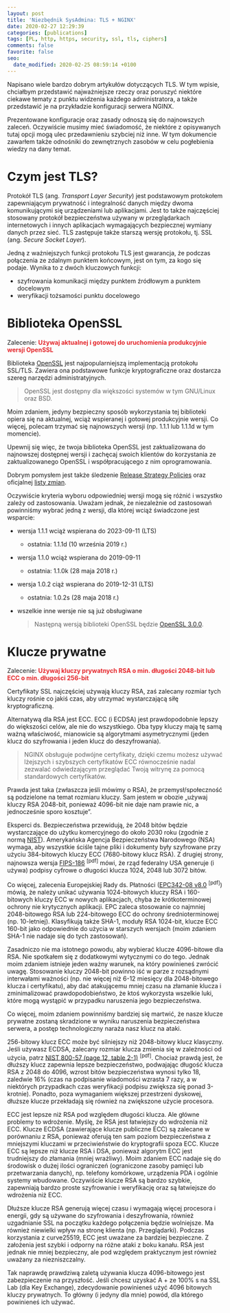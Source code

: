 ```yaml
---
layout: post
title: 'Niezbędnik SysAdmina: TLS + NGINX'
date: 2020-02-27 12:29:39
categories: [publications]
tags: [PL, http, https, security, ssl, tls, ciphers]
comments: false
favorite: false
seo:
  date_modified: 2020-02-25 08:59:14 +0100
---
```


Napisano wiele bardzo dobrym artykułów dotyczących TLS. W tym wpisie, chciałbym przedstawić najważniejsze rzeczy oraz poruszyć niektóre ciekawe tematy z punktu widzenia każdego administratora, a także przedstawić je na przykładzie konfiguracji serwera NGINX.

Prezentowane konfiguracje oraz zasady odnoszą się do najnowszych zaleceń. Oczywiście musimy mieć świadomość, że niektóre z opisywanych tutaj opcji mogą ulec przedawnieniu szybciej niż inne. W tym dokumencie zawarłem także odnośniki do zewnętrznych zasobów w celu pogłebienia wiedzy na dany temat.

# Czym jest TLS?

Protokół TLS (ang. _Transport Layer Security_) jest podstawowym protokołem zapewniającym prywatność i integralność danych między dwoma komunikującymi się urządzeniami lub aplikacjami. Jest to także najczęściej stosowany protokół bezpieczeństwa używany w przeglądarkach internetowych i innych aplikacjach wymagających bezpiecznej wymiany danych przez sieć. TLS zastępuje także starszą wersję protokołu, tj. SSL (ang. _Secure Socket Layer_).

Jedną z ważniejszych funkcji protokołu TLS jest gwarancja, że podczas połączenia ze zdalnym punktem końcowym, jest on tym, za kogo się podaje. Wynika to z dwóch kluczowych funkcji:

- szyfrowania komunikacji między punktem źródłowym a punktem docelowym
- weryfikacji tożsamości punktu docelowego

# Biblioteka OpenSSL

Zalecenie: <font color="#e5282d"><b>Używaj aktualnej i gotowej do uruchomienia produkcyjnie wersji OpenSSL</b></font>

Biblioteka [OpenSSL](https://www.openssl.org/) jest najpopularniejszą implementacją protokołu SSL/TLS. Zawiera ona podstawowe funkcje kryptograficzne oraz dostarcza szereg narzędzi administratyjnych.

  > OpenSSL jest dostępny dla większości systemów w tym GNU/Linux oraz BSD.

Moim zdaniem, jedyny bezpieczny sposób wykorzystania tej biblioteki opiera się na aktualnej, wciąż wspieranej i gotowej produkcyjnie wersji. Co więcej, polecam trzymać się najnowszych wersji (np. 1.1.1 lub 1.1.1d w tym momencie).

Upewnij się więc, że twoja biblioteka OpenSSL jest zaktualizowana do najnowszej dostępnej wersji i zachęcaj swoich klientów do korzystania ze zaktualizowanego OpenSSL i współpracującego z nim oprogramowania.

Dobrym pomysłem jest także śledzenie [Release Strategy Policies](https://www.openssl.org/policies/releasestrat.html) oraz oficjalnej [listy zmian](https://www.openssl.org/news/changelog.html).

Oczywiście kryteria wyboru odpowiedniej wersji mogą się różnić i wszystko zależy od zastosowania. Uważam jednak, że niezależnie od zastosowań powinniśmy wybrać jedną z wersji, dla której wciąż świadczone jest wsparcie:

- wersja 1.1.1 wciąż wspierana do 2023-09-11 (LTS)
  - ostatnia: 1.1.1d (10 września 2019 r.)
- wersja 1.1.0 wciąż wspierana do 2019-09-11
  - ostatnia: 1.1.0k (28 maja 2018 r.)
- wersja 1.0.2 ciąż wspierana do 2019-12-31 (LTS)
  - ostatnia: 1.0.2s (28 maja 2018 r.)
- wszelkie inne wersje nie są już obsługiwane

  > Następną wersją biblioteki OpenSSL będzie [OpenSSL 3.0.0](https://blog.apnic.net/2019/10/21/openssl-3-0-accelerating-forwards/).

# Klucze prywatne

Zalecenie: <font color="#e5282d"><b>Używaj kluczy prywatnych RSA o min. długości 2048-bit lub ECC o min. długości 256-bit</b></font>

Certyfikaty SSL najczęściej używają kluczy RSA, zaś zalecany rozmiar tych kluczy rośnie co jakiś czas, aby utrzymać wystarczającą siłę kryptograficzną.

Alternatywą dla RSA jest ECC. ECC (i ECDSA) jest prawdopodobnie lepszy do większości celów, ale nie do wszystkiego. Oba typy kluczy mają tę samą ważną właściwość, mianowicie są algorytmami asymetrycznymi (jeden klucz do szyfrowania i jeden klucz do deszyfrowania).

  > NGINX obsługuje podwójne certyfikaty, dzięki czemu możesz używać lżejszych i szybszych certyfikatów ECC równocześnie nadal zezwalać odwiedzającym przeglądać Twoją witrynę za pomocą standardowych certyfikatów.

Prawda jest taka (zwłaszcza jeśli mówimy o RSA), że przemysł/społeczność są podzielone na temat rozmiaru kluczy. Sam jestem w obozie „używaj kluczy RSA 2048-bit, ponieważ 4096-bit nie daje nam prawie nic, a jednocześnie sporo kosztuje”.

Eksperci ds. Bezpieczeństwa przewidują, że 2048 bitów będzie wystarczające do użytku komercyjnego do około 2030 roku (zgodnie z normą [NIST](https://www.keylength.com/en/4/)). Amerykańska Agencja Bezpieczeństwa Narodowego (NSA) wymaga, aby wszystkie ściśle tajne pliki i dokumenty były szyfrowane przy użyciu 384-bitowych kluczy ECC (7680-bitowy klucz RSA). Z drugiej strony, najnowsza wersja [FIPS-186](https://nvlpubs.nist.gov/nistpubs/FIPS/NIST.FIPS.186-4.pdf) <sup>[pdf]</sup> mówi, że rząd federalny USA generuje (i używa) podpisy cyfrowe o długości klucza 1024, 2048 lub 3072 bitów.

Co więcej, zalecenia Europejskiej Rady ds. Płatności ([EPC342-08 v8.0](https://www.europeanpaymentscouncil.eu/sites/default/files/kb/file/2019-01/EPC342-08%20v8.0%20Guidelines%20on%20cryptographic%20algorithms%20usage%20and%20key%20management.pdf) <sup>[pdf]</sup>) mówią, że należy unikać używania 1024-bitowych kluczy RSA i 160-bitowych kluczy ECC w nowych aplikacjach, chyba że krótkoterminowej ochrony nie krytycznych aplikacji. EPC zaleca stosowanie co najmniej 2048-bitowego RSA lub 224-bitowego ECC do ochrony średnioterminowej (np. 10-letniej). Klasyfikują także SHA-1, moduły RSA 1024-bit, klucze ECC 160-bit jako odpowiednie do użycia w starszych wersjach (moim zdaniem SHA-1 nie nadaje się do tych zastosowań).

Zasadniczo nie ma istotnego powodu, aby wybierać klucze 4096-bitowe dla RSA. Nie spotkałem się z dodatkowymi wytycznymi co do tego. Jednak moim zdaniem istnieje jeden ważny warunek, na który powinieneś zwrócić uwagę. Stosowanie kluczy 2048-bit powinno iść w parze z rozsądnymi interwałami ważności (np. nie więcej niż 6-12 miesięcy dla 2048-bitowego klucza i certyfikatu), aby dać atakującemu mniej czasu na złamanie klucza i zminimalizować prawdopodobieństwo, że ktoś wykorzysta wszelkie luki, które mogą wystąpić w przypadku naruszenia jego bezpieczeństwa.

Co więcej, moim zdaniem powinniśmy bardziej się martwić, że nasze klucze prywatne zostaną skradzione w wyniku naruszenia bezpieczeństwa serwera, a postęp technologiczny naraża nasz klucz na ataki.

256-bitowy klucz ECC może być silniejszy niż 2048-bitowy klucz klasyczny. Jeśli używasz ECDSA, zalecany rozmiar klucza zmienia się w zależności od użycia, patrz [NIST 800-57 (page 12, table 2-1)](https://nvlpubs.nist.gov/nistpubs/specialpublications/nist.sp.800-57pt3r1.pdf) <sup>[pdf]</sup>. Chociaż prawdą jest, że dłuższy klucz zapewnia lepsze bezpieczeństwo, podwajając długość klucza RSA z 2048 do 4096, wzrost bitów bezpieczeństwa wynosi tylko 18, zaledwie 16% (czas na podpisanie wiadomości wzrasta 7 razy, a w niektórych przypadkach czas weryfikacji podpisu zwiększa się ponad 3-krotnie). Ponadto, poza wymaganiem większej przestrzeni dyskowej, dłuższe klucze przekładają się również na zwiększone użycie procesora.

ECC jest lepsze niż RSA pod względem długości klucza. Ale główne problemy to wdrożenie. Myślę, że RSA jest łatwiejszy do wdrożenia niż ECC. Klucze ECDSA (zawierające klucze publiczne ECC) są zalecane w porównaniu z RSA, ponieważ oferują ten sam poziom bezpieczeństwa z mniejszymi kluczami w przeciwieństwie do kryptografii spoza ECC. Klucze ECC są lepsze niż klucze RSA i DSA, ponieważ algorytm ECC jest trudniejszy do złamania (mniej wrażliwy). Moim zdaniem ECC nadaje się do środowisk o dużej ilości ograniczeń (ograniczone zasoby pamięci lub przetwarzania danych), np. telefony komórkowe, urządzenia PDA i ogólnie systemy wbudowane. Oczywiście klucze RSA są bardzo szybkie, zapewniają bardzo proste szyfrowanie i weryfikację oraz są łatwiejsze do wdrożenia niż ECC.

Dłuższe klucze RSA generują więcej czasu i wymagają więcej procesora i energii, gdy są używane do szyfrowania i deszyfrowania, również uzgadnianie SSL na początku każdego połączenia będzie wolniejsze. Ma również niewielki wpływ na stronę klienta (np. Przeglądarki). Podczas korzystania z curve25519, ECC jest uważane za bardziej bezpieczne. Z założenia jest szybki i odporny na różne ataki z boku kanału. RSA jest jednak nie mniej bezpieczny, ale pod względem praktycznym jest również uważany za niezniszczalny.

Tak naprawdę prawdziwą zaletą używania klucza 4096-bitowego jest zabezpieczenie na przyszłość. Jeśli chcesz uzyskać A + ze 100% s na SSL Lab (dla Key Exchange), zdecydowanie powinieneś użyć 4096 bitowych kluczy prywatnych. To główny (i jedyny dla mnie) powód, dla którego powinieneś ich używać.
